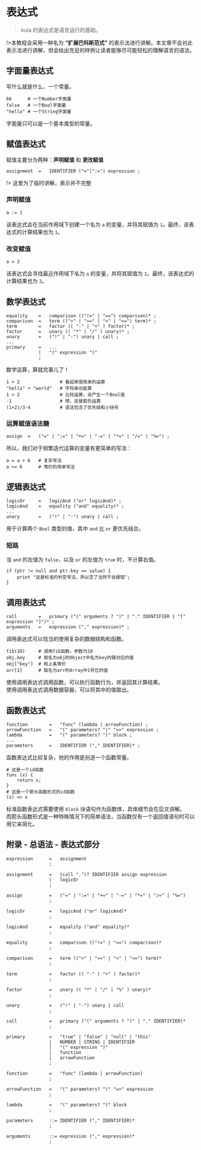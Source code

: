 # 表达式
> kula 的表达式是语言运行的基础。

!>本教程会采用一种名为 **“扩展巴科斯范式”** 的表示法进行讲解。本文章不会对此表示法进行讲解，但会给出充足的样例让读者能够尽可能轻松的理解语言的语法。

## 字面量表达式
写什么就是什么，一个常量。
```kula
66      # 一个Number字面量
false   # 一个Bool字面量
"hello" # 一个String字面量
```
字面量只可以是一个基本类型的常量。

## 赋值表达式
赋值主要分为两种：**声明赋值** 和 **更改赋值**
```EBNF
assignment  =   IDENTIFIER ("="|":=") expression ;
```
!> 这里为了临时讲解，表示并不完整

### 声明赋值
```kula
a := 1
```
该表达式会在当前作用域下创建一个名为 `a` 的变量，并将其赋值为 `1`。最终，该表达式的计算结果也为 `1`。

### 改变赋值
```kula
a = 2
```
该表达式会寻找最近作用域下名为 `a` 的变量，并将其赋值为 `2`。最终，该表达式的计算结果也为 `2`。

## 数学表达式
```EBNF
equality    =   comparison (("!=" | "==") comparison)* ;
comparison  =   term ((">" | ">=" | "<" | "<=") term)* ;
term        =   factor (( "-" | "+" ) factor)* ;
factor      =   unary (( "*" | "/" ) unary)* ;
unary       =   ("!" | "-") unary | call ;
...
primary     =   ...
            |   "(" expression ")"
            ;
```

数学运算，算就完事儿了！
```kula
1 + 2               # 看起来很简单的运算
"hello" + "world"   # 字符串也能算
1 > 2               # 比较运算，会产生一个Bool值
-1                  # 嗯，这是取负运算
(1+2)/3-4           # 语法包含了优先级和小括号
```

### 运算赋值语法糖
```EBNF
assign  =   ("=" | ":=" | "+=" | "-=" | "*=" | "/=" | "%=") ;
```
所以，我们对于频繁迭代运算的变量有更简单的写法：
```kula
a = a + 6   # 复杂写法
a += 6      # 等价的简单写法
```

## 逻辑表达式
```EBNF
logicOr     =   logicAnd ("or" logicAnd)* ;
logicAnd    =   equality ("and" equality)* ;
...
unary       =   ("!" | "-") unary | call ;
```
用于计算两个 `Bool` 类型的值，其中 `and` 比 `or` 更优先结合。

### 短路
当 `and` 的左值为 `false`，以及 `or` 的左值为 `true` 时，不计算右值。
```kula
if (ptr != null and ptr.key == value) {
    print "这是标准的判空写法，所以空了当然不会报错";
}
```

## 调用表达式
```EBNF
call        =   primary ("(" arguments ? ")" | "." IDENTIFIER | "[" expression "]")* ;
arguments   =   expression ("," expression)* ;
```
调用表达式可以恰当的使用复杂的数据结构和函数。
```kula
fib(10)     # 调用fib函数，参数为10
obj.key     # 取名为obj的Object中名为key的键对应的值
obj["key"]  # 和上条等价
arr[1]      # 取名为arr的Array中1号位的值
```
使用调用表达式调用函数，可以执行函数行为，并返回其计算结果。\
使用调用表达式调用数据容器，可以将其中的值取出。

## 函数表达式
```EBNF
function        =   "func" (lambda | arrowFunction) ;
arrowFunction   =   "(" parameters? ")" "=>" expression ;
lambda          =   "(" parameters? ")" block ;
...
parameters      =   IDENTIFIER ("," IDENTIFIER)* ;
```
函数表达式比较复杂，他的作用是创造一个函数常量。
```kula
# 这是一个id函数
func (x) {
    return x;
}
# 这是一个箭头函数形式的id函数
(x) => x
```

标准函数表达式需要使用 `block` 块语句作为函数体，具体细节会在后文讲解。\
而箭头函数形式是一种特殊情况下的简单语法，当函数仅有一个返回值语句时可以用它来简化。

## 附录 - 总语法 - 表达式部分
```EBNF
expression      =   assignment
                ;

assignment      =   (call ".")? IDENTIFIER assign expression
                |   logicOr 
                ;

assign          =   ("=" | ":=" | "+=" | "-=" | "*=" | "/=" | "%=")
                ;

logicOr         =   logicAnd ("or" logicAnd)* 
                ;

logicAnd        =   equality ("and" equality)* 
                ;

equality        =   comparison (("!=" | "==") comparison)* 
                ;

comparison      =   term ((">" | ">=" | "<" | "<=") term)* 
                ;

term            =   factor (( "-" | "+" ) factor)* 
                ;

factor          =   unary (( "*" | "/" | "%" ) unary)* 
                ;

unary           =   ("!" | "-") unary | call 
                ;

call            =   primary ("(" arguments ? ")" | "." IDENTIFIER)* 
                ;

primary         =   "true" | "false" | "null" | "this" 
                |   NUMBER | STRING | IDENTIFIER 
                |   "(" expression ")" 
                |   function
                |   arrowFunction
                ;

function        =   "func" (lambda | arrowFunction) 
                ;

arrowFunction   =   "(" parameters? ")" "=>" expression
                ;

lambda          =   "(" parameters? ")" block
                ;

parameters      ::= IDENTIFIER ("," IDENTIFIER)* 
                ;

arguments       ::= expression ("," expression)* 
                ;
```